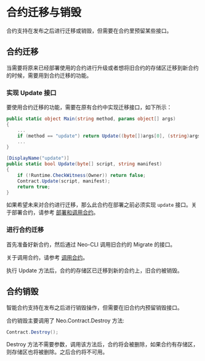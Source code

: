 # 合约迁移与销毁

合约支持在发布之后进行迁移或销毁，但需要在合约里预留某些接口。

## 合约迁移

当需要将原来已经部署使用的合约进行升级或者想将旧合约的存储区迁移到新合约的时候，需要用到合约迁移的功能。

### 实现 Update 接口
要使用合约迁移的功能，需要在原有合约中实现迁移接口，如下所示：

```c#
public static object Main(string method, params object[] args)
{
    ...
    if (method == "update") return Update((byte[])args[0], (string)args[1]);
    ...
}

[DisplayName("update")]
public static bool Update(byte[] script, string manifest)
{
    if (!Runtime.CheckWitness(Owner)) return false;
    Contract.Update(script, manifest);
    return true;
}
```

如果希望未来对合约进行迁移，那么此合约在部署之前必须实现 `update` 接口。关于部署合约，请参考 [部署和调用合约](../deploy/deploy.md)。

### 进行合约迁移
首先准备好新合约，然后通过 Neo-CLI 调用旧合约的 Migrate 的接口。

关于调用合约，请参考 [调用合约](../deploy/invoke.md)。

执行 Update 方法后，合约的存储区已迁移到新的合约上，旧合约被销毁。

## 合约销毁

智能合约支持在发布之后进行销毁操作，但需要在旧合约内预留销毁接口。

合约销毁主要调用了 Neo.Contract.Destroy 方法:

```c#
Contract.Destroy();
```

Destroy 方法不需要参数，调用该方法后，合约将会被删除，如果合约有存储区，则存储区也将被删除。之后合约将不可用。

